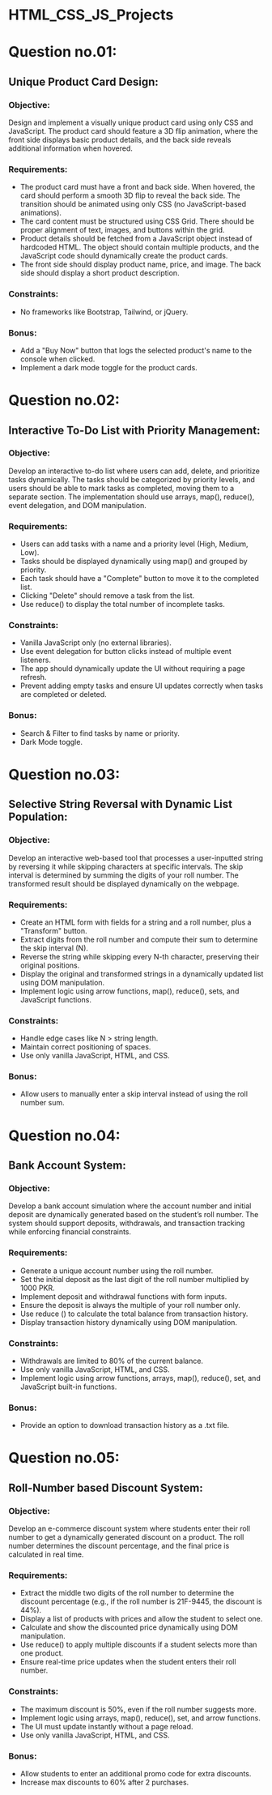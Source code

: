 # HTML_CSS_JS_Projects

# Question no.01:
## Unique Product Card Design:
### Objective:
Design and implement a visually unique product card using only CSS and JavaScript. The product card should feature a 3D flip animation, where the front side displays basic product details, and the back side reveals additional information when hovered.
### Requirements:
* The product card must have a front and back side. When hovered, the card should perform a smooth 3D flip to reveal the back side. The transition should be animated using only CSS (no JavaScript-based animations).
* The card content must be structured using CSS Grid. There should be proper alignment of text, images, and buttons within the grid.
* Product details should be fetched from a JavaScript object instead of hardcoded HTML. The object should contain multiple products, and the JavaScript code should dynamically create the product cards.
* The front side should display product name, price, and image. The back side should display a short product description.
### Constraints:
* No frameworks like Bootstrap, Tailwind, or jQuery.
### Bonus:
* Add a "Buy Now" button that logs the selected product's name to the console when clicked.
* Implement a dark mode toggle for the product cards.








# Question no.02:
## Interactive To-Do List with Priority Management:
### Objective:
Develop an interactive to-do list where users can add, delete, and prioritize tasks dynamically. The tasks should be categorized by priority levels, and users should be able to mark tasks as completed, moving them to a separate section. The
implementation should use arrays, map(), reduce(), event delegation, and DOM manipulation.

### Requirements:
* Users can add tasks with a name and a priority level (High, Medium, Low).
* Tasks should be displayed dynamically using map() and grouped by priority.
* Each task should have a "Complete" button to move it to the completed list.
* Clicking "Delete" should remove a task from the list.
* Use reduce() to display the total number of incomplete tasks.
### Constraints:
* Vanilla JavaScript only (no external libraries).
* Use event delegation for button clicks instead of multiple event listeners.
* The app should dynamically update the UI without requiring a page refresh.
* Prevent adding empty tasks and ensure UI updates correctly when tasks are completed or deleted.
### Bonus:
* Search & Filter to find tasks by name or priority.
* Dark Mode toggle.







# Question no.03:
## Selective String Reversal with Dynamic List Population:
### Objective:
Develop an interactive web-based tool that processes a user-inputted string by reversing it while skipping characters at specific intervals. The skip interval is determined by summing the digits of your roll number. The transformed result should be displayed dynamically on the webpage.
### Requirements:
* Create an HTML form with fields for a string and a roll number, plus a "Transform"
button.
* Extract digits from the roll number and compute their sum to determine the skip interval (N).
* Reverse the string while skipping every N-th character, preserving their original
positions.
* Display the original and transformed strings in a dynamically updated list using
DOM manipulation.
* Implement logic using arrow functions, map(), reduce(), sets, and JavaScript
functions.
### Constraints:
* Handle edge cases like N > string length.
* Maintain correct positioning of spaces.
* Use only vanilla JavaScript, HTML, and CSS.
### Bonus:
* Allow users to manually enter a skip interval instead of using the roll number sum.






# Question no.04:
## Bank Account System:
### Objective:
Develop a bank account simulation where the account number and initial deposit are dynamically generated based on the student’s roll number. The system should support deposits, withdrawals, and transaction tracking while enforcing financial constraints.
### Requirements:
* Generate a unique account number using the roll number.
* Set the initial deposit as the last digit of the roll number multiplied by 1000 PKR.
* Implement deposit and withdrawal functions with form inputs.
* Ensure the deposit is always the multiple of your roll number only.
* Use reduce () to calculate the total balance from transaction history.
* Display transaction history dynamically using DOM manipulation.
### Constraints:
* Withdrawals are limited to 80% of the current balance.
* Use only vanilla JavaScript, HTML, and CSS.
* Implement logic using arrow functions, arrays, map(), reduce(), set, and JavaScript built-in functions.
### Bonus:
* Provide an option to download transaction history as a .txt file.






# Question no.05:
## Roll-Number based Discount System:
### Objective:
Develop an e-commerce discount system where students enter their roll number to get a dynamically generated discount on a product. The roll number determines the discount percentage, and the final price is calculated in real time.
### Requirements:
* Extract the middle two digits of the roll number to determine the discount percentage (e.g., if the roll number is 21F-9445, the discount is 44%).
* Display a list of products with prices and allow the student to select one.
* Calculate and show the discounted price dynamically using DOM manipulation.
* Use reduce() to apply multiple discounts if a student selects more than one
product.
* Ensure real-time price updates when the student enters their roll number.
### Constraints:
* The maximum discount is 50%, even if the roll number suggests more.
* Implement logic using arrays, map(), reduce(), set, and arrow functions.
* The UI must update instantly without a page reload.
* Use only vanilla JavaScript, HTML, and CSS.
### Bonus:
* Allow students to enter an additional promo code for extra discounts.
* Increase max discounts to 60% after 2 purchases.
